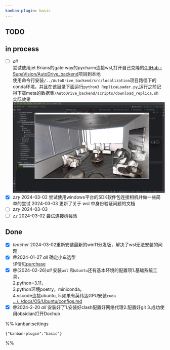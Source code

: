 ```yaml
---
kanban-plugin: basic
---
```


## TODO

## in process

- [ ] _all_<br> 尝试使用jet Brians的gate way的pycharm连接wsl,打开自己克隆的[GitHub - SupaVision/AutoDrive_backend](https://github.com/SupaVision/AutoDrive_backend.git)项目到本地<br> 使用命令行安装`/../AutoDrive_backend/src/localization`项目路径下的conda环境，并且在该目录下面运行`python3 ReplicaLoader.py`,运行之前记得下载meta的数据集`/AutoDrive_backend/scripts/download_replica.sh`<br> 实际效果![../../assets/Pasted_image_20240226204859.png](../../assets/Pasted_image_20240226204859.png)
- [x] _zzy_ 2024-03-02 尝试使用windows平台的SDK软件包连接相机并做一些简单的尝试 2024-03-03 更新了关于 wsl 中身份验证问题的文档
- [ ] _zzy_ 2024-03-03
- [ ] _zz_ 2024-03-02 尝试连接树莓派

## Done

- [x] _teacher_ 2024-03-02重新安装最新的win11分发版，解决了wsl无法安装的问题
- [x] @2024-01-27 _all_ 确定小车选型<br> 详情见[purchase](../../docs/device/purchase.md)
- [x] @{2024-02-26}_all_ 安装`wsl` 和`ubuntu`还有基本环境的配置项1.基础系统工具， <br>2.python=3.11， <br>3.python环境poetry，miniconda， <br>4.vscode连接ubuntu, 5.如果有英伟达GPU安装`cuda`<br>[.../../docs/OS/Ubuntu/configs.md](../../docs/OS/Ubuntu/configs.md)
- [x] @2024-2-20 _all_ 安装好了1.安装好clash配置好网络代理2.配置好git 3.成功使用obsidian打开Dochub

%% kanban:settings

```
{"kanban-plugin":"basic"}
```

%%
